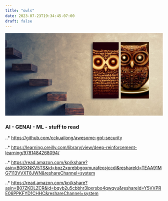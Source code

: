 ```yaml
---
title: "owls"
date: 2023-07-23T19:34:45-07:00
draft: false
--- 
```


![DigitOwl](https://github.com/ppalermo/digitowl.io/blob/main/digitowl.io/static/_media/owls.jpg?raw=true)

### AI -  GENAI - ML - stuff to read

..* https://github.com/cckuailong/awesome-gpt-security

..* https://learning.oreilly.com/library/view/deep-reinforcement-learning/9781484268094/

..* https://read.amazon.com/kp/kshare?asin=B06XNKV5TS&id=bpz2xprebbgoxmurafeosjccdi&reshareId=TEAA91MG7113VVXT8JWN&reshareChannel=system

..* https://read.amazon.com/kp/kshare?asin=B07ZKDLZCR&id=bqvb2u5cbbhr3lpxrsbo4qwqvu&reshareId=Y5VVPRE06PPKFYD1CHHC&reshareChannel=system
